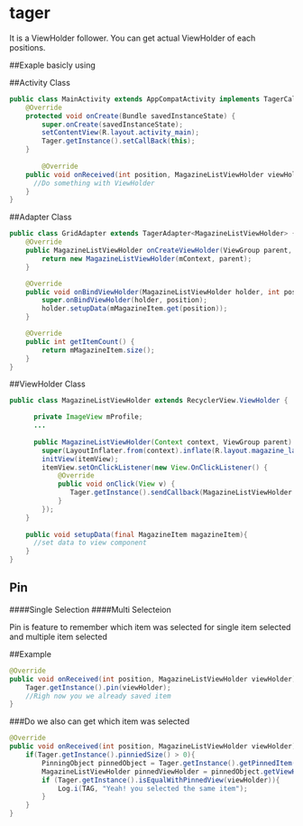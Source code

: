 # tager
It is a ViewHolder follower.
You can get actual ViewHolder of each positions.

##Exaple basicly using

##Activity Class
```JAVA
public class MainActivity extends AppCompatActivity implements TagerCallback<MagazineListViewHolder> {
    @Override
    protected void onCreate(Bundle savedInstanceState) {
        super.onCreate(savedInstanceState);
        setContentView(R.layout.activity_main);
        Tager.getInstance().setCallBack(this);
    }
        
        @Override
    public void onReceived(int position, MagazineListViewHolder viewHolder) {
      //Do something with ViewHolder
    }
}
```
##Adapter Class
```JAVA
public class GridAdapter extends TagerAdapter<MagazineListViewHolder> {
    @Override
    public MagazineListViewHolder onCreateViewHolder(ViewGroup parent, int viewType) {
        return new MagazineListViewHolder(mContext, parent);
    }

    @Override
    public void onBindViewHolder(MagazineListViewHolder holder, int position) {
        super.onBindViewHolder(holder, position);
        holder.setupData(mMagazineItem.get(position));
    }

    @Override
    public int getItemCount() {
        return mMagazineItem.size();
    }
}
```
##ViewHolder Class
```JAVA
public class MagazineListViewHolder extends RecyclerView.ViewHolder {

      private ImageView mProfile;
      ...
      
      public MagazineListViewHolder(Context context, ViewGroup parent) {
        super(LayoutInflater.from(context).inflate(R.layout.magazine_layout, parent, false));
        initView(itemView);
        itemView.setOnClickListener(new View.OnClickListener() {
            @Override
            public void onClick(View v) {
               Tager.getInstance().sendCallback(MagazineListViewHolder.this);
            }
        });
    }
    
    public void setupData(final MagazineItem magazineItem){
      //set data to view component
    }
}
```
## Pin
####Single Selection
####Multi Selecteion

Pin is feature to remember which item was selected for single item selected and multiple item selected

##Example

```JAVA
@Override
public void onReceived(int position, MagazineListViewHolder viewHolder) {
    Tager.getInstance().pin(viewHolder);
    //Righ now you we already saved item
}
```
###Do we also can get which item was selected
```JAVA
@Override
public void onReceived(int position, MagazineListViewHolder viewHolder) {
    if(Tager.getInstance().pinniedSize() > 0){
        PinningObject pinnedObject = Tager.getInstance().getPinnedItem(0).getViewHolder();
        MagazineListViewHolder pinnedViewHolder = pinnedObject.getViewHolder();
        if (Tager.getInstance().isEqualWithPinnedView(viewHolder)){
            Log.i(TAG, "Yeah! you selected the same item");
        }
    }
}
```

